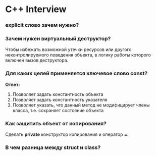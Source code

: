 # C++ Interview

### explicit слово зачем нужно?

### Зачем нужен виртуальный деструктор?

Чтобы избежать возможной утечки ресурсов или другого неконтролируемого поведения объекта, в логику работы которого включен вызов деструктора.

### Для каких целей применяется ключевое слово **const**?

**Ответ:**  

1. Позволяет задать константность объекта
2. Позволяет задать константность указателя
3. Позволяет указать, что данный метод не модифицирует члены класса, т.е. сохраняет состояние объекта

### Как защитить объект от копирования?

Сделать **private** конструктор копирования и оператор **=**.

### В чем разница между **struct** и **class**?

